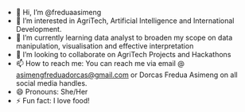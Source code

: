 - 👋 Hi, I’m @freduaasimeng
- 👀 I’m interested in AgriTech, Artificial Intelligence and International Development.
- 🌱 I’m currently learning data analyst to broaden my scope on data manipulation, visualisation and effective interpretation
- 💞️ I’m looking to collaborate on AgriTech Projects and Hackathons
- 📫 How to reach me: You can reach me via email @ asimengfreduadorcas@gmail.com or Dorcas Fredua Asimeng on all social media handles.
- 😄 Pronouns: She/Her
- ⚡ Fun fact: I love food! 

<!---
freduaasimeng/freduaasimeng is a ✨ special ✨ repository because its `README.md` (this file) appears on your GitHub profile.
You can click the Preview link to take a look at your changes.
--->
